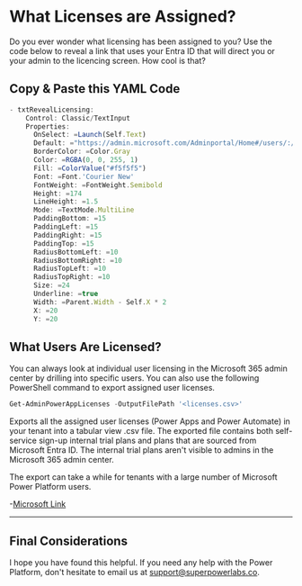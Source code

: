 # What Licenses are Assigned?

Do you ever wonder what licensing has been assigned to you? Use the code below to reveal a link that uses your Entra ID that will direct you or your admin to the licencing screen. How cool is that?

## Copy & Paste this YAML Code

```JavaScript
- txtRevealLicensing:
    Control: Classic/TextInput
    Properties:
      OnSelect: =Launch(Self.Text)
      Default: ="https://admin.microsoft.com/Adminportal/Home#/users/:/UserDetails/" & User().EntraObjectId & "/LicensesAndApps"
      BorderColor: =Color.Gray
      Color: =RGBA(0, 0, 255, 1)
      Fill: =ColorValue("#f5f5f5")
      Font: =Font.'Courier New'
      FontWeight: =FontWeight.Semibold
      Height: =174
      LineHeight: =1.5
      Mode: =TextMode.MultiLine
      PaddingBottom: =15
      PaddingLeft: =15
      PaddingRight: =15
      PaddingTop: =15
      RadiusBottomLeft: =10
      RadiusBottomRight: =10
      RadiusTopLeft: =10
      RadiusTopRight: =10
      Size: =24
      Underline: =true
      Width: =Parent.Width - Self.X * 2
      X: =20
      Y: =20

```

## What Users Are Licensed?

You can always look at individual user licensing in the Microsoft 365 admin center by drilling into specific users. You can also use the following PowerShell command to export assigned user licenses.

```PowerShell
Get-AdminPowerAppLicenses -OutputFilePath '<licenses.csv>'
```

Exports all the assigned user licenses (Power Apps and Power Automate) in your tenant into a tabular view .csv file. The exported file contains both self-service sign-up internal trial plans and plans that are sourced from Microsoft Entra ID. The internal trial plans aren't visible to admins in the Microsoft 365 admin center.

The export can take a while for tenants with a large number of Microsoft Power Platform users.

-[Microsoft Link](https://learn.microsoft.com/en-us/power-platform/admin/pricing-billing-skus)

---

## Final Considerations

I hope you have found this helpful. If you need any help with the Power Platform, don't hesitate to email us at [support@superpowerlabs.co](support@superpowerlabs.co).
